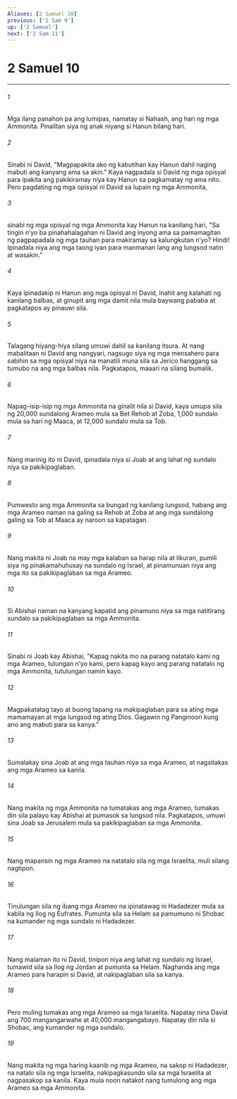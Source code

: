```yaml
---
Aliases: [2 Samuel 10]
previous: ['2 Sam 9']
up: ['2 Samuel']
next: ['2 Sam 11']
---
```

# 2 Samuel 10

***






















###### 1 










Mga ilang panahon pa ang lumipas, namatay si Nahash, ang hari ng mga Ammonita. Pinalitan siya ng anak niyang si Hanun bilang hari. 





















###### 2 










Sinabi ni David, "Magpapakita ako ng kabutihan kay Hanun dahil naging mabuti ang kanyang ama sa akin." Kaya nagpadala si David ng mga opisyal para ipakita ang pakikiramay niya kay Hanun sa pagkamatay ng ama nito. Pero pagdating ng mga opisyal ni David sa lupain ng mga Ammonita, 





















###### 3 










sinabi ng mga opisyal ng mga Ammonita kay Hanun na kanilang hari, "Sa tingin nʼyo ba pinahahalagahan ni David ang inyong ama sa pamamagitan ng pagpapadala ng mga tauhan para makiramay sa kalungkutan nʼyo? Hindi! Ipinadala niya ang mga taong iyan para manmanan lang ang lungsod natin at wasakin." 





















###### 4 










Kaya ipinadakip ni Hanun ang mga opisyal ni David, inahit ang kalahati ng kanilang balbas, at ginupit ang mga damit nila mula baywang pababa at pagkatapos ay pinauwi sila. 





















###### 5 










Talagang hiyang-hiya silang umuwi dahil sa kanilang itsura. At nang mabalitaan ni David ang nangyari, nagsugo siya ng mga mensahero para sabihin sa mga opisyal niya na manatili muna sila sa Jerico hanggang sa tumubo na ang mga balbas nila. Pagkatapos, maaari na silang bumalik. 





















###### 6 










Napag-isip-isip ng mga Ammonita na ginalit nila si David, kaya umupa sila ng 20,000 sundalong Arameo mula sa Bet Rehob at Zoba, 1,000 sundalo mula sa hari ng Maaca, at 12,000 sundalo mula sa Tob. 





















###### 7 










Nang marinig ito ni David, ipinadala niya si Joab at ang lahat ng sundalo niya sa pakikipaglaban. 





















###### 8 










Pumwesto ang mga Ammonita sa bungad ng kanilang lungsod, habang ang mga Arameo naman na galing sa Rehob at Zoba at ang mga sundalong galing sa Tob at Maaca ay naroon sa kapatagan. 





















###### 9 










Nang makita ni Joab na may mga kalaban sa harap nila at likuran, pumili siya ng pinakamahuhusay na sundalo ng Israel, at pinamunuan niya ang mga ito sa pakikipaglaban sa mga Arameo. 





















###### 10 










Si Abishai naman na kanyang kapatid ang pinamuno niya sa mga natitirang sundalo sa pakikipaglaban sa mga Ammonita. 





















###### 11 










Sinabi ni Joab kay Abishai, "Kapag nakita mo na parang natatalo kami ng mga Arameo, tulungan nʼyo kami, pero kapag kayo ang parang natatalo ng mga Ammonita, tutulungan namin kayo. 





















###### 12 










Magpakatatag tayo at buong tapang na makipaglaban para sa ating mga mamamayan at mga lungsod ng ating Dios. Gagawin ng Panginoon kung ano ang mabuti para sa kanya." 





















###### 13 










Sumalakay sina Joab at ang mga tauhan niya sa mga Arameo, at nagsitakas ang mga Arameo sa kanila. 





















###### 14 










Nang makita ng mga Ammonita na tumatakas ang mga Arameo, tumakas din sila palayo kay Abishai at pumasok sa lungsod nila. Pagkatapos, umuwi sina Joab sa Jerusalem mula sa pakikipaglaban sa mga Ammonita. 





















###### 15 










Nang mapansin ng mga Arameo na natatalo sila ng mga Israelita, muli silang nagtipon. 





















###### 16 










Tinulungan sila ng ibang mga Arameo na ipinatawag ni Hadadezer mula sa kabila ng Ilog ng Eufrates. Pumunta sila sa Helam sa pamumuno ni Shobac na kumander ng mga sundalo ni Hadadezer. 





















###### 17 










Nang malaman ito ni David, tinipon niya ang lahat ng sundalo ng Israel, tumawid sila sa Ilog ng Jordan at pumunta sa Helam. Naghanda ang mga Arameo para harapin si David, at nakipaglaban sila sa kanya. 





















###### 18 










Pero muling tumakas ang mga Arameo sa mga Israelita. Napatay nina David ang 700 mangangarwahe at 40,000 mangangabayo. Napatay din nila si Shobac, ang kumander ng mga sundalo. 





















###### 19 










Nang makita ng mga haring kaanib ng mga Arameo, na sakop ni Hadadezer, na natalo sila ng mga Israelita, nakipagkasundo sila sa mga Israelita at nagpasakop sa kanila. Kaya mula noon natakot nang tumulong ang mga Arameo sa mga Ammonita.
